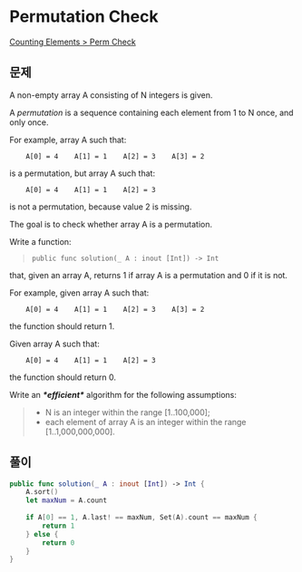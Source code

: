 # Permutation Check

[Counting Elements > Perm Check](https://app.codility.com/programmers/lessons/4-counting_elements/perm_check/)



## 문제

A non-empty array A consisting of N integers is given.

A *permutation* is a sequence containing each element from 1 to N once, and only once.

For example, array A such that:

```
    A[0] = 4    A[1] = 1    A[2] = 3    A[3] = 2
```

is a permutation, but array A such that:

```
    A[0] = 4    A[1] = 1    A[2] = 3
```

is not a permutation, because value 2 is missing.

The goal is to check whether array A is a permutation.

Write a function:

> ```
> public func solution(_ A : inout [Int]) -> Int
> ```

that, given an array A, returns 1 if array A is a permutation and 0 if it is not.

For example, given array A such that:

```
    A[0] = 4    A[1] = 1    A[2] = 3    A[3] = 2
```

the function should return 1.

Given array A such that:

```
    A[0] = 4    A[1] = 1    A[2] = 3
```

the function should return 0.

Write an ***\*efficient\**** algorithm for the following assumptions:

> - N is an integer within the range [1..100,000];
> - each element of array A is an integer within the range [1..1,000,000,000].



## 풀이 

```swift
public func solution(_ A : inout [Int]) -> Int {
    A.sort()
    let maxNum = A.count
    
    if A[0] == 1, A.last! == maxNum, Set(A).count == maxNum {
        return 1
    } else {
        return 0
    }
}
```






